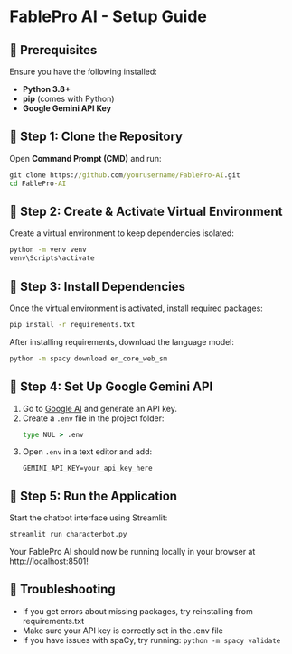 # FablePro AI - Setup Guide

## 📌 Prerequisites
Ensure you have the following installed:
- **Python 3.8+**
- **pip** (comes with Python)
- **Google Gemini API Key**

## 🔹 Step 1: Clone the Repository
Open **Command Prompt (CMD)** and run:
```cmd
git clone https://github.com/yourusername/FablePro-AI.git
cd FablePro-AI
```

## 🔹 Step 2: Create & Activate Virtual Environment
Create a virtual environment to keep dependencies isolated:
```cmd
python -m venv venv
venv\Scripts\activate
```

## 🔹 Step 3: Install Dependencies
Once the virtual environment is activated, install required packages:
```cmd
pip install -r requirements.txt
```
After installing requirements,  download the language model:
```cmd
python -m spacy download en_core_web_sm
```

## 🔹 Step 4: Set Up Google Gemini API
1. Go to [Google AI](https://ai.google.dev/) and generate an API key.
2. Create a `.env` file in the project folder:
   ```cmd
   type NUL > .env
   ```
3. Open `.env` in a text editor and add:
   ```env
   GEMINI_API_KEY=your_api_key_here
   ```

## 🔹 Step 5: Run the Application
Start the chatbot interface using Streamlit:
```cmd
streamlit run characterbot.py
```

Your FablePro AI should now be running locally in your browser at http://localhost:8501!

## 🔹 Troubleshooting
- If you get errors about missing packages, try reinstalling from requirements.txt
- Make sure your API key is correctly set in the .env file
- If you have issues with spaCy, try running: `python -m spacy validate`
